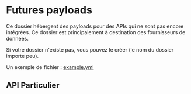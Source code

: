 # Futures payloads

Ce dossier hébergent des payloads pour des APIs qui ne sont pas encore
intégrées. Ce dossier est principalement à destination des fournisseurs de
données.

Si votre dossier n'existe pas, vous pouvez le créer (le nom du dossier importe
peu).

Un exemple de fichier : [example.yml](example.yml)

## API Particulier
